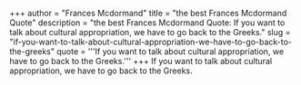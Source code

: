 +++
author = "Frances Mcdormand"
title = "the best Frances Mcdormand Quote"
description = "the best Frances Mcdormand Quote: If you want to talk about cultural appropriation, we have to go back to the Greeks."
slug = "if-you-want-to-talk-about-cultural-appropriation-we-have-to-go-back-to-the-greeks"
quote = '''If you want to talk about cultural appropriation, we have to go back to the Greeks.'''
+++
If you want to talk about cultural appropriation, we have to go back to the Greeks.
